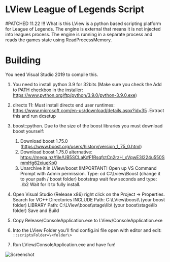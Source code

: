 # LView League of Legends Script 
#PATCHED 11.22 !!!
What is this
LView is a python based scripting platform for League of Legends. The engine is external that means it is not injected into leagues process. The engine is running in a separate process and reads the games state using ReadProcessMemory.

# Building

You need Visual Studio 2019 to compile this.
  1. You need to install python 3.9 for 32bits (Make sure you check the Add to PATH checkbox in the installer: https://www.python.org/ftp/python/3.9.0/python-3.9.0.exe)
  2. directx 11: Must install directx end user runtimes: https://www.microsoft.com/en-us/download/details.aspx?id=35 .Extract this and run dxsetup
  3. boost::python. Due to the size of the boost libraries you must download boost yourself:
      1. Download boost 1.75.0 (https://www.boost.org/users/history/version_1_75_0.html) 
      2. Download boost 1.75.0 alternative: https://mega.nz/file/UB5SCLaK#F1RsqfctCn2rzH_xVqwE3l224u550SmmHg62xiueKp0
      3. Unarchive it in LView/boost
  !IMPORTANT! 
  Open up VS Command Prompt with Admin permission.
  Type: cd C:\Lview\Boost (change it to your path / boost folder) bootstrap 
  wait few seconds and type: 
  .\b2
  Wait for it to fully install.
  
  
  4. Open Visual Studio (Release x86) right click on the Project -> Properties.
  Search for VC++ Directories
  INCLUDE Path: C:\LView\boost\ (your boost folder)
  LIBRARY Path: C:\LView\boost\stage\lib\ (your boost\stage\lib folder)
  Save and Build
  7. Copy Release/ConsoleApplication.exe to LView/ConsoleApplication.exe
  8. Into the LView Folder you'll find config.ini file open with editor and edit:  `::scriptsFolder=\<folder\>`
  10. Run LView/ConsoleApplication.exe and have fun!

  
![Screenshot](https://i.imgur.com/IK9SxKd.png)

